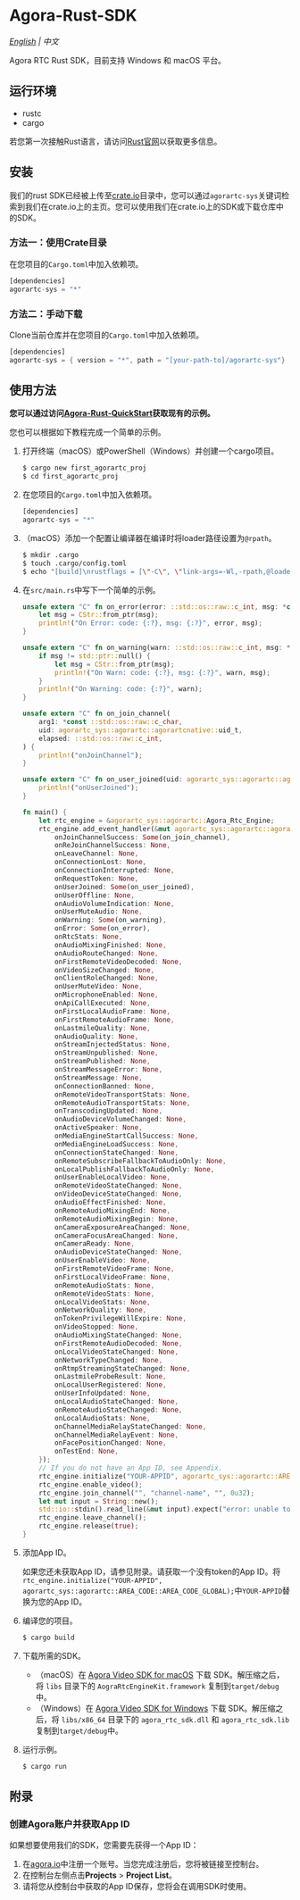# Agora-Rust-SDK 

*[English](README.md) | 中文*

Agora RTC Rust SDK，目前支持 Windows 和 macOS 平台。

## 运行环境

- rustc
- cargo

若您第一次接触Rust语言，请访问[Rust官网](https://www.rust-lang.org/zh-CN/)以获取更多信息。

## 安装

我们的rust SDK已经被上传至[crate.io](https://crates.io/)目录中，您可以通过`agorartc-sys`关键词检索到我们在crate.io上的主页。您可以使用我们在crate.io上的SDK或下载仓库中的SDK。

### 方法一：使用Crate目录

在您项目的`Cargo.toml`中加入依赖项。

```rust
[dependencies]
agorartc-sys = "*"
```

### 方法二：手动下载

Clone当前仓库并在您项目的`Cargo.toml`中加入依赖项。

```rust
[dependencies]
agorartc-sys = { version = "*", path = "[your-path-to]/agorartc-sys"}
```

## 使用方法

**您可以通过访问[Agora-Rust-QuickStart](https://github.com/AgoraIO-Community/Agora-Rust-QuickStart)获取现有的示例。**

您也可以根据如下教程完成一个简单的示例。

1. 打开终端（macOS）或PowerShell（Windows）并创建一个cargo项目。

   ```bash
   $ cargo new first_agorartc_proj
   $ cd first_agorartc_proj
   ```

2. 在您项目的`Cargo.toml`中加入依赖项。

   ```rust
   [dependencies]
   agorartc-sys = "*"
   ```

3. （macOS）添加一个配置让编译器在编译时将loader路径设置为`@rpath`。

   ```bash
   $ mkdir .cargo
   $ touch .cargo/config.toml
   $ echo "[build]\nrustflags = [\"-C\", \"link-args=-Wl,-rpath,@loader_path\"]" > .cargo/config.toml
   ```

4. 在`src/main.rs`中写下一个简单的示例。

   ```rust
   unsafe extern "C" fn on_error(error: ::std::os::raw::c_int, msg: *const ::std::os::raw::c_char) {
       let msg = CStr::from_ptr(msg);
       println!("On Error: code: {:?}, msg: {:?}", error, msg);
   }
   
   unsafe extern "C" fn on_warning(warn: ::std::os::raw::c_int, msg: *const ::std::os::raw::c_char) {
       if msg != std::ptr::null() {
           let msg = CStr::from_ptr(msg);
           println!("On Warn: code: {:?}, msg: {:?}", warn, msg);
       }
       println!("On Warning: code: {:?}", warn);
   }
   
   unsafe extern "C" fn on_join_channel(
       arg1: *const ::std::os::raw::c_char,
       uid: agorartc_sys::agorartc::agorartcnative::uid_t,
       elapsed: ::std::os::raw::c_int,
   ) {
       println!("onJoinChannel");
   }
   
   unsafe extern "C" fn on_user_joined(uid: agorartc_sys::agorartc::agorartcnative::uid_t, elapsed: ::std::os::raw::c_int) {
       println!("onUserJoined");
   }
   
   fn main() {
       let rtc_engine = &agorartc_sys::agorartc::Agora_Rtc_Engine;
       rtc_engine.add_event_handler(&mut agorartc_sys::agorartc::agorartcnative::RtcEventHandler {
           onJoinChannelSuccess: Some(on_join_channel),
           onReJoinChannelSuccess: None,
           onLeaveChannel: None,
           onConnectionLost: None,
           onConnectionInterrupted: None,
           onRequestToken: None,
           onUserJoined: Some(on_user_joined),
           onUserOffline: None,
           onAudioVolumeIndication: None,
           onUserMuteAudio: None,
           onWarning: Some(on_warning),
           onError: Some(on_error),
           onRtcStats: None,
           onAudioMixingFinished: None,
           onAudioRouteChanged: None,
           onFirstRemoteVideoDecoded: None,
           onVideoSizeChanged: None,
           onClientRoleChanged: None,
           onUserMuteVideo: None,
           onMicrophoneEnabled: None,
           onApiCallExecuted: None,
           onFirstLocalAudioFrame: None,
           onFirstRemoteAudioFrame: None,
           onLastmileQuality: None,
           onAudioQuality: None,
           onStreamInjectedStatus: None,
           onStreamUnpublished: None,
           onStreamPublished: None,
           onStreamMessageError: None,
           onStreamMessage: None,
           onConnectionBanned: None,
           onRemoteVideoTransportStats: None,
           onRemoteAudioTransportStats: None,
           onTranscodingUpdated: None,
           onAudioDeviceVolumeChanged: None,
           onActiveSpeaker: None,
           onMediaEngineStartCallSuccess: None,
           onMediaEngineLoadSuccess: None,
           onConnectionStateChanged: None,
           onRemoteSubscribeFallbackToAudioOnly: None,
           onLocalPublishFallbackToAudioOnly: None,
           onUserEnableLocalVideo: None,
           onRemoteVideoStateChanged: None,
           onVideoDeviceStateChanged: None,
           onAudioEffectFinished: None,
           onRemoteAudioMixingEnd: None,
           onRemoteAudioMixingBegin: None,
           onCameraExposureAreaChanged: None,
           onCameraFocusAreaChanged: None,
           onCameraReady: None,
           onAudioDeviceStateChanged: None,
           onUserEnableVideo: None,
           onFirstRemoteVideoFrame: None,
           onFirstLocalVideoFrame: None,
           onRemoteAudioStats: None,
           onRemoteVideoStats: None,
           onLocalVideoStats: None,
           onNetworkQuality: None,
           onTokenPrivilegeWillExpire: None,
           onVideoStopped: None,
           onAudioMixingStateChanged: None,
           onFirstRemoteAudioDecoded: None,
           onLocalVideoStateChanged: None,
           onNetworkTypeChanged: None,
           onRtmpStreamingStateChanged: None,
           onLastmileProbeResult: None,
           onLocalUserRegistered: None,
           onUserInfoUpdated: None,
           onLocalAudioStateChanged: None,
           onRemoteAudioStateChanged: None,
           onLocalAudioStats: None,
           onChannelMediaRelayStateChanged: None,
           onChannelMediaRelayEvent: None,
           onFacePositionChanged: None,
           onTestEnd: None,
       });
       // If you do not have an App ID, see Appendix.
       rtc_engine.initialize("YOUR-APPID", agorartc_sys::agorartc::AREA_CODE::AREA_CODE_GLOBAL);
       rtc_engine.enable_video();
       rtc_engine.join_channel("", "channel-name", "", 0u32);
       let mut input = String::new();
       std::io::stdin().read_line(&mut input).expect("error: unable to read user input");
       rtc_engine.leave_channel();
       rtc_engine.release(true);
   }
   ```

5. 添加App ID。

   如果您还未获取App ID，请参见附录。请获取一个没有token的App ID。将`rtc_engine.initialize("YOUR-APPID", agorartc_sys::agorartc::AREA_CODE::AREA_CODE_GLOBAL);`中`YOUR-APPID`替换为您的App ID。
   
6. 编译您的项目。

   ```bash
   $ cargo build
   ```

7. 下载所需的SDK。

   - （macOS）在 [Agora Video SDK for macOS](https://download.agora.io/sdk/release/Agora_Native_SDK_for_Mac_v3_1_2_FULL.zip) 下载 SDK。解压缩之后，将 `libs` 目录下的 `AograRtcEngineKit.framework` 复制到`target/debug`中。
   - （Windows）在 [Agora Video SDK for Windows](https://download.agora.io/sdk/release/Agora_Native_SDK_for_Windows_v3_1_2_FULL.zip) 下载 SDK。解压缩之后，将 `libs/x86_64` 目录下的 `agora_rtc_sdk.dll` 和 `agora_rtc_sdk.lib` 复制到`target/debug`中。

8. 运行示例。

   ```bash
   $ cargo run
   ```

## 附录

### 创建Agora账户并获取App ID

如果想要使用我们的SDK，您需要先获得一个App ID：

1. 在[agora.io](https://dashboard.agora.io/signin/)中注册一个账号。当您完成注册后，您将被链接至控制台。
2. 在控制台左侧点击**Projects** > **Project List**。
3. 请将您从控制台中获取的App ID保存，您将会在调用SDK时使用。